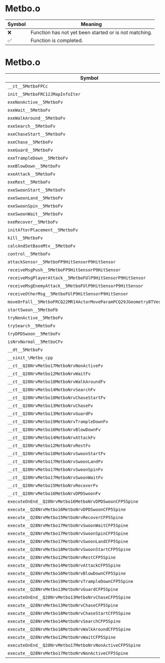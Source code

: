 # Metbo.o
| Symbol | Meaning 
| ------------- | ------------- 
| :x: | Function has not yet been started or is not matching. 
| :white_check_mark: | Function is completed. 


# Metbo.o
| Symbol | Decompiled? |
| ------------- | ------------- |
| `__ct__5MetboFPCc` | :x: |
| `init__5MetboFRC12JMapInfoIter` | :x: |
| `exeNonActive__5MetboFv` | :x: |
| `exeWait__5MetboFv` | :x: |
| `exeWalkAround__5MetboFv` | :x: |
| `exeSearch__5MetboFv` | :x: |
| `exeChaseStart__5MetboFv` | :x: |
| `exeChase__5MetboFv` | :x: |
| `exeGuard__5MetboFv` | :x: |
| `exeTrampleDown__5MetboFv` | :x: |
| `exeBlowDown__5MetboFv` | :x: |
| `exeAttack__5MetboFv` | :x: |
| `exeRest__5MetboFv` | :x: |
| `exeSwoonStart__5MetboFv` | :x: |
| `exeSwoonLand__5MetboFv` | :x: |
| `exeSwoonSpin__5MetboFv` | :x: |
| `exeSwoonWait__5MetboFv` | :x: |
| `exeRecover__5MetboFv` | :x: |
| `initAfterPlacement__5MetboFv` | :x: |
| `kill__5MetboFv` | :x: |
| `calcAndSetBaseMtx__5MetboFv` | :x: |
| `control__5MetboFv` | :x: |
| `attackSensor__5MetboFP9HitSensorP9HitSensor` | :x: |
| `receiveMsgPush__5MetboFP9HitSensorP9HitSensor` | :x: |
| `receiveMsgPlayerAttack__5MetboFUlP9HitSensorP9HitSensor` | :x: |
| `receiveMsgEnemyAttack__5MetboFUlP9HitSensorP9HitSensor` | :x: |
| `receiveOtherMsg__5MetboFUlP9HitSensorP9HitSensor` | :x: |
| `moveOrFall__5MetboFRCQ22MR14ActorMoveParamPCQ29JGeometry8TVec3<f>` | :x: |
| `startSwoon__5MetboFb` | :x: |
| `tryNonActive__5MetboFv` | :x: |
| `trySearch__5MetboFv` | :x: |
| `tryDPDSwoon__5MetboFv` | :x: |
| `isNrvNormal__5MetboCFv` | :x: |
| `__dt__5MetboFv` | :x: |
| `__sinit_\Metbo_cpp` | :x: |
| `__ct__Q28NrvMetbo17MetboNrvNonActiveFv` | :x: |
| `__ct__Q28NrvMetbo12MetboNrvWaitFv` | :x: |
| `__ct__Q28NrvMetbo18MetboNrvWalkAroundFv` | :x: |
| `__ct__Q28NrvMetbo14MetboNrvSearchFv` | :x: |
| `__ct__Q28NrvMetbo18MetboNrvChaseStartFv` | :x: |
| `__ct__Q28NrvMetbo13MetboNrvChaseFv` | :x: |
| `__ct__Q28NrvMetbo13MetboNrvGuardFv` | :x: |
| `__ct__Q28NrvMetbo19MetboNrvTrampleDownFv` | :x: |
| `__ct__Q28NrvMetbo16MetboNrvBlowDownFv` | :x: |
| `__ct__Q28NrvMetbo14MetboNrvAttackFv` | :x: |
| `__ct__Q28NrvMetbo12MetboNrvRestFv` | :x: |
| `__ct__Q28NrvMetbo18MetboNrvSwoonStartFv` | :x: |
| `__ct__Q28NrvMetbo17MetboNrvSwoonLandFv` | :x: |
| `__ct__Q28NrvMetbo17MetboNrvSwoonSpinFv` | :x: |
| `__ct__Q28NrvMetbo17MetboNrvSwoonWaitFv` | :x: |
| `__ct__Q28NrvMetbo15MetboNrvRecoverFv` | :x: |
| `__ct__Q28NrvMetbo16MetboNrvDPDSwoonFv` | :x: |
| `executeOnEnd__Q28NrvMetbo16MetboNrvDPDSwoonCFP5Spine` | :x: |
| `execute__Q28NrvMetbo16MetboNrvDPDSwoonCFP5Spine` | :x: |
| `execute__Q28NrvMetbo15MetboNrvRecoverCFP5Spine` | :x: |
| `execute__Q28NrvMetbo17MetboNrvSwoonWaitCFP5Spine` | :x: |
| `execute__Q28NrvMetbo17MetboNrvSwoonSpinCFP5Spine` | :x: |
| `execute__Q28NrvMetbo17MetboNrvSwoonLandCFP5Spine` | :x: |
| `execute__Q28NrvMetbo18MetboNrvSwoonStartCFP5Spine` | :x: |
| `execute__Q28NrvMetbo12MetboNrvRestCFP5Spine` | :x: |
| `execute__Q28NrvMetbo14MetboNrvAttackCFP5Spine` | :x: |
| `execute__Q28NrvMetbo16MetboNrvBlowDownCFP5Spine` | :x: |
| `execute__Q28NrvMetbo19MetboNrvTrampleDownCFP5Spine` | :x: |
| `execute__Q28NrvMetbo13MetboNrvGuardCFP5Spine` | :x: |
| `executeOnEnd__Q28NrvMetbo13MetboNrvChaseCFP5Spine` | :x: |
| `execute__Q28NrvMetbo13MetboNrvChaseCFP5Spine` | :x: |
| `execute__Q28NrvMetbo18MetboNrvChaseStartCFP5Spine` | :x: |
| `execute__Q28NrvMetbo14MetboNrvSearchCFP5Spine` | :x: |
| `execute__Q28NrvMetbo18MetboNrvWalkAroundCFP5Spine` | :x: |
| `execute__Q28NrvMetbo12MetboNrvWaitCFP5Spine` | :x: |
| `executeOnEnd__Q28NrvMetbo17MetboNrvNonActiveCFP5Spine` | :x: |
| `execute__Q28NrvMetbo17MetboNrvNonActiveCFP5Spine` | :x: |
